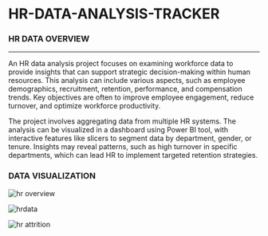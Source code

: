 # HR-DATA-ANALYSIS-TRACKER

### HR DATA OVERVIEW
----------------
An HR data analysis project focuses on examining workforce data to provide insights that can support strategic decision-making within human resources. This analysis can include various aspects, such as employee demographics, recruitment, retention, performance, and compensation trends. Key objectives are often to improve employee engagement, reduce turnover, and optimize workforce productivity.

The project involves aggregating data from multiple HR systems. The analysis can be visualized in a dashboard using  Power BI tool, with interactive features like slicers to segment data by department, gender, or tenure. Insights may reveal patterns, such as high turnover in specific departments, which can lead HR to implement targeted retention strategies.

### DATA VISUALIZATION


![hr overview](https://github.com/user-attachments/assets/07fa03f3-56b2-47bc-93af-8da541666153)



![hrdata](https://github.com/user-attachments/assets/b8e479d9-f900-4835-ae83-3c1637789e62)



![hr attrition](https://github.com/user-attachments/assets/9e987eee-b077-4519-a701-e7e870deb5a5)




